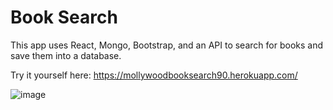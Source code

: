 # Book Search

This app uses React, Mongo, Bootstrap, and an API to search for books and save them into a database. 

Try it yourself here: https://mollywoodbooksearch90.herokuapp.com/

![image](https://user-images.githubusercontent.com/29104770/56752707-8354e600-674e-11e9-8f9f-5352737b9d1e.png)

